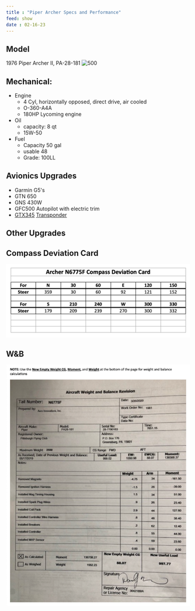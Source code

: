 ```yaml
---
title : "Piper Archer Specs and Performance"
feed: show
date : 02-16-23
---
```

## Model
1976 Piper Archer II, PA-28-181
![500](notes/aviation/club/images/archer2022.png)

## Mechanical:
- Engine
	- 4 Cyl, horizontally opposed, direct drive, air cooled
	- O-360-A4A
	- 180HP Lycoming engine
- Oil
	- capacity: 8 qt
	- 15W-50
- Fuel
	- Capacity 50 gal
	- usable 48
	- Grade: 100LL

## Avionics Upgrades
- Garmin G5's
- GTN 650
- GNS 430W
- GFC500 Autopilot with electric trim
- [GTX345](https://www.garmin.com/en-US/p/pn/010-01775-01) [Transponder](notes/aviation/components/Transponder.md)

## Other Upgrades

## Compass Deviation Card

![500x200](notes/aviation/club/images/compass%20deviation.png)

## W&B
![500](notes/aviation/club/images/weightandbalance.png)